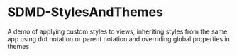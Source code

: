 # SDMD-StylesAndThemes
A demo of applying custom styles to views, inheriting styles from the same app using dot notation or parent notation and overriding global properties in themes
